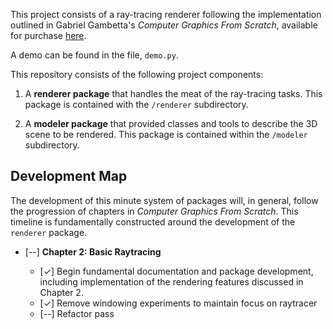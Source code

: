This project consists of a ray-tracing renderer following the implementation outlined in Gabriel Gambetta's *Computer Graphics From Scratch*, available for purchase [here](https://nostarch.com/computer-graphics-scratch).

A demo can be found in the file, `demo.py`.

This repository consists of the following project components:

1. A **renderer package** that handles the meat of the ray-tracing tasks. This package is contained with the `/renderer` subdirectory.

2. A **modeler package** that provided classes and tools to describe the 3D scene to be rendered. This package is contained within the `/modeler` subdirectory.

## Development Map
The development of this minute system of packages will, in general, follow the progression of chapters in *Computer Graphics From Scratch*. This timeline is fundamentally constructed around the development of the `renderer` package.

* [--] **Chapter 2: Basic Raytracing**

    * [&#10003;] Begin fundamental documentation and package development, including implementation of the rendering features discussed in Chapter 2.
    * [&#10003;] Remove windowing experiments to maintain focus on raytracer
    * [--] Refactor pass

